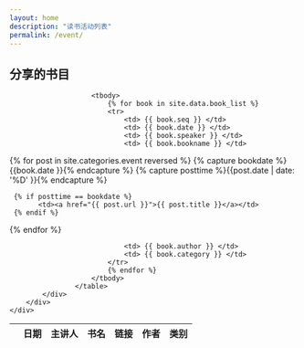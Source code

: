 ```yaml
---
layout: home
description: "读书活动列表"
permalink: /event/
---
```


<section id="services">
    <div class="uk-container uk-container-center">
        <div class="uk-grid">
            <div class="uk-width-1-1 uk-overflow-container">
                <h2 class="service-heading uk-text-center">分享的书目</h2>
                    <table class="uk-table uk-table-hover uk-table-striped table-bordered">
                        <thead>
                            <tr>
                                <th>  </th>
                                <th> 日期 </th>
                                <th> 主讲人 </th>
                                <th> 书名 </th>
                                <th> 链接 </th>
                                <th> 作者 </th>
                                <th> 类别 </th>
                            </tr>
                        </thead>

                        <tbody>
                            {% for book in site.data.book_list %}
                            <tr>
                                <td> {{ book.seq }} </td>
                                <td> {{ book.date }} </td>
                                <td> {{ book.speaker }} </td>
                                <td> {{ book.bookname }} </td>

{% for post in site.categories.event reversed %}
     {% capture bookdate %}{{book.date }}{% endcapture %}
     {% capture posttime %}{{post.date | date: '%D' }}{% endcapture %}

     {% if posttime == bookdate %}
           <td><a href="{{ post.url }}">{{ post.title }}</a></td>
     {% endif %}
{% endfor %}

                                <td> {{ book.author }} </td>
                                <td> {{ book.category }} </td>
                            </tr>
                            {% endfor %}
                        </tbody>
                    </table>
            </div>
        </div>
    </div>
</section>

